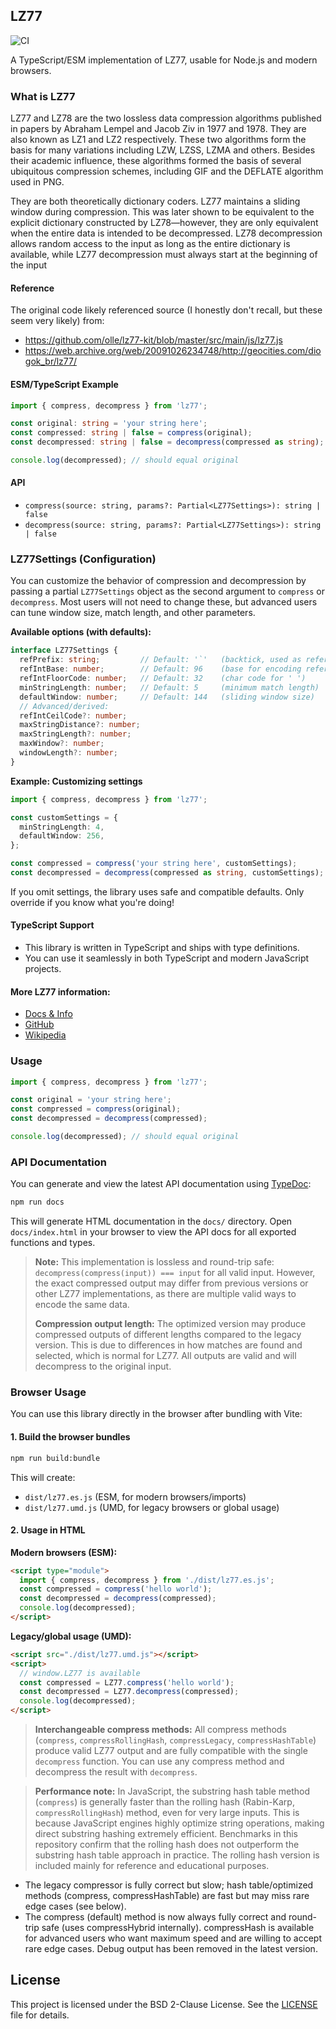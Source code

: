 ## LZ77
![CI](https://github.com/whoughton/lz77/actions/workflows/ci.yml/badge.svg)

A TypeScript/ESM implementation of LZ77, usable for Node.js and modern browsers.

### What is LZ77
LZ77 and LZ78 are the two lossless data compression algorithms published in papers by Abraham Lempel and Jacob Ziv in 1977 and 1978. They are also known as LZ1 and LZ2 respectively. These two algorithms form the basis for many variations including LZW, LZSS, LZMA and others. Besides their academic influence, these algorithms formed the basis of several ubiquitous compression schemes, including GIF and the DEFLATE algorithm used in PNG.

They are both theoretically dictionary coders. LZ77 maintains a sliding window during compression. This was later shown to be equivalent to the explicit dictionary constructed by LZ78—however, they are only equivalent when the entire data is intended to be decompressed. LZ78 decompression allows random access to the input as long as the entire dictionary is available, while LZ77 decompression must always start at the beginning of the input

#### Reference
The original code likely referenced source (I honestly don't recall, but these seem very likely) from:
- https://github.com/olle/lz77-kit/blob/master/src/main/js/lz77.js
- https://web.archive.org/web/20091026234748/http://geocities.com/diogok_br/lz77/

#### ESM/TypeScript Example

```ts
import { compress, decompress } from 'lz77';

const original: string = 'your string here';
const compressed: string | false = compress(original);
const decompressed: string | false = decompress(compressed as string);

console.log(decompressed); // should equal original
```

#### API
- `compress(source: string, params?: Partial<LZ77Settings>): string | false`
- `decompress(source: string, params?: Partial<LZ77Settings>): string | false`

### LZ77Settings (Configuration)

You can customize the behavior of compression and decompression by passing a partial `LZ77Settings` object as the second argument to `compress` or `decompress`. Most users will not need to change these, but advanced users can tune window size, match length, and other parameters.

**Available options (with defaults):**

```ts
interface LZ77Settings {
  refPrefix: string;         // Default: '`'   (backtick, used as reference marker)
  refIntBase: number;        // Default: 96    (base for encoding reference integers)
  refIntFloorCode: number;   // Default: 32    (char code for ' ')
  minStringLength: number;   // Default: 5     (minimum match length)
  defaultWindow: number;     // Default: 144   (sliding window size)
  // Advanced/derived:
  refIntCeilCode?: number;
  maxStringDistance?: number;
  maxStringLength?: number;
  maxWindow?: number;
  windowLength?: number;
}
```

**Example: Customizing settings**

```ts
import { compress, decompress } from 'lz77';

const customSettings = {
  minStringLength: 4,
  defaultWindow: 256,
};

const compressed = compress('your string here', customSettings);
const decompressed = decompress(compressed as string, customSettings);
```

If you omit settings, the library uses safe and compatible defaults. Only override if you know what you're doing!

#### TypeScript Support
- This library is written in TypeScript and ships with type definitions.
- You can use it seamlessly in both TypeScript and modern JavaScript projects.

#### More LZ77 information:
* [Docs & Info](https://whoughton.github.io/lz77/)
* [GitHub](https://github.com/whoughton/lz77)
* [Wikipedia](http://en.wikipedia.org/wiki/LZ77_and_LZ78)

### Usage

```js
import { compress, decompress } from 'lz77';

const original = 'your string here';
const compressed = compress(original);
const decompressed = decompress(compressed);

console.log(decompressed); // should equal original
```

### API Documentation

You can generate and view the latest API documentation using [TypeDoc](https://typedoc.org/):

```sh
npm run docs
```

This will generate HTML documentation in the `docs/` directory. Open `docs/index.html` in your browser to view the API docs for all exported functions and types.

> **Note:** This implementation is lossless and round-trip safe: `decompress(compress(input)) === input` for all valid input. However, the exact compressed output may differ from previous versions or other LZ77 implementations, as there are multiple valid ways to encode the same data.
>
> **Compression output length:** The optimized version may produce compressed outputs of different lengths compared to the legacy version. This is due to differences in how matches are found and selected, which is normal for LZ77. All outputs are valid and will decompress to the original input.

### Browser Usage

You can use this library directly in the browser after bundling with Vite:

#### 1. Build the browser bundles

```sh
npm run build:bundle
```
This will create:
- `dist/lz77.es.js` (ESM, for modern browsers/imports)
- `dist/lz77.umd.js` (UMD, for legacy browsers or global usage)

#### 2. Usage in HTML

**Modern browsers (ESM):**
```html
<script type="module">
  import { compress, decompress } from './dist/lz77.es.js';
  const compressed = compress('hello world');
  const decompressed = decompress(compressed);
  console.log(decompressed);
</script>
```

**Legacy/global usage (UMD):**
```html
<script src="./dist/lz77.umd.js"></script>
<script>
  // window.LZ77 is available
  const compressed = LZ77.compress('hello world');
  const decompressed = LZ77.decompress(compressed);
  console.log(decompressed);
</script>
```

> **Interchangeable compress methods:** All compress methods (`compress`, `compressRollingHash`, `compressLegacy`, `compressHashTable`) produce valid LZ77 output and are fully compatible with the single `decompress` function. You can use any compress method and decompress the result with `decompress`.

> **Performance note:** In JavaScript, the substring hash table method (`compress`) is generally faster than the rolling hash (Rabin-Karp, `compressRollingHash`) method, even for very large inputs. This is because JavaScript engines highly optimize string operations, making direct substring hashing extremely efficient. Benchmarks in this repository confirm that the rolling hash does not outperform the substring hash table approach in practice. The rolling hash version is included mainly for reference and educational purposes.

- The legacy compressor is fully correct but slow; hash table/optimized methods (compress, compressHashTable) are fast but may miss rare edge cases (see below).
- The compress (default) method is now always fully correct and round-trip safe (uses compressHybrid internally). compressHash is available for advanced users who want maximum speed and are willing to accept rare edge cases. Debug output has been removed in the latest version.

## License

This project is licensed under the BSD 2-Clause License. See the [LICENSE](./LICENSE) file for details.


